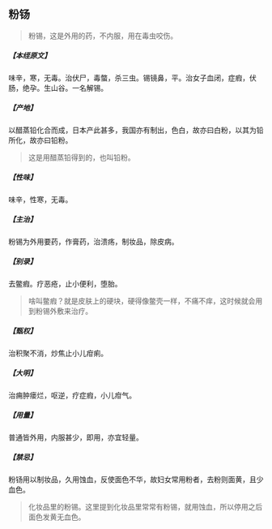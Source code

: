 ## 粉钖

> 粉锡，这是外用的药，不内服，用在毒虫咬伤。

##### 【本绖原文】
味辛，寒，无毒。治伏尸，毒螫，杀三虫。锡镜鼻，平。治女子血闭，症瘕，伏肠，绝孕。生山谷。一名解锡。
##### 【产地】
以醋蒸铅化合而成，日本产此甚多，我国亦有制出，色白，故亦曰白粉，以其为铅所化，故亦曰铅粉。

> 这是用醋蒸铅得到的，也叫铅粉。

##### 【性味】
味辛，性寒，无毒。
##### 【主治】
粉锡为外用要药，作膏药，治溃疡，制妆品，除皮病。
##### 【别录】
去鳖瘕。疗恶疮，止小便利，堕胎。

> 啥叫鳖瘕？就是皮肤上的硬块，硬得像鳖壳一样，不痛不痒，这时候就会用到粉锡外敷来治疗。

##### 【甄权】
治积聚不消，炒焦止小儿疳痢。
##### 【大明】
治痈肿瘘烂，呕逆，疗症瘕，小儿疳气。
##### 【用量】
普通皆外用，内服甚少，即用，亦宜轻量。
##### 【禁忌】
粉钖用以制妆品，久用蚀血，反使面色不华，故妇女常用粉者，去粉则面黄，且少血色。

> 化妆品里的粉锡。这里提到化妆品里常常有粉锡，就用蚀血，所以停用之后面色发黄无血色。